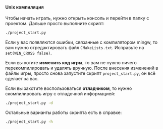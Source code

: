 
#### Unix компиляция
Чтобы начать играть, нужно открыть консоль и перейти в папку с проектом. Дальше просто выполните скрипт:
```sh
./project_start.py
```
Если у вас появляются ошибки, связанные с компилятором mingw, то вам нужно отредактировать файл `CMakeLists.txt`. Исправьте на `set(WIN_CROSS false)`.

Если вы хотите **изменить код игры**, то вам не нужно ничего перекомпилировать и удалять вручную. После внесения изменений в файлы игры, просто снова запустите скрипт `project_start.py`, он всё сделает за вас.

Если вы захотите воспользоваться **отладчиком**, то нужно скомпилировать игру с отладочной информацией:
```sh
./project_start.py -d
```

Остальные варианты работы скрипта есть в справке:
```sh
./project_start.py -h
```
